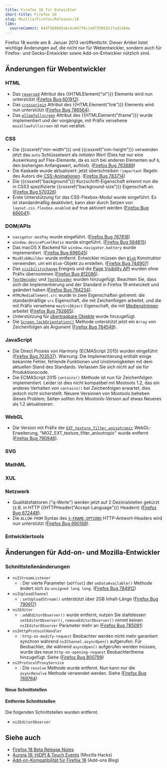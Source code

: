 ```yaml
---
title: Firefox 18 für Entwickler
short-title: Firefox 18
slug: Mozilla/Firefox/Releases/18
l10n:
  sourceCommit: 64df508685abcbc047f6c1a973505921fad1484e
---
```


Firefox 18 wurde am 8. Januar 2013 veröffentlicht. Dieser Artikel listet wichtige Änderungen auf, die nicht nur für Webentwickler, sondern auch für Firefox- und Gecko-Entwickler sowie Add-on-Entwickler nützlich sind.

## Änderungen für Webentwickler

### HTML

- Das [`reversed`](/de/docs/Web/HTML/Reference/Elements/ol#reversed) Attribut des {{HTMLElement("ol")}} Elements wird nun unterstützt ([Firefox Bug 601912](https://bugzil.la/601912)).
- Das [`crossorigin`](/de/docs/Web/HTML/Reference/Elements/link#crossorigin) Attribut des {{HTMLElement("link")}} Elements wird nun unterstützt ([Firefox Bug 786564](https://bugzil.la/786564)).
- Das [`allowfullscreen`](/de/docs/Web/HTML/Reference/Elements/iframe#allowfullscreen) Attribut des {{HTMLElement("iframe")}} wurde implementiert und der vorgängige, mit Präfix versehene `mozallowfullscreen` ist nun veraltet.

### CSS

- Die {{cssxref("min-width")}} und {{cssxref("min-height")}} verwenden jetzt das `auto` Schlüsselwort als _initialen Wert_ (Dies hat nur eine Auswirkung auf Flex-Elemente, da es sich bei anderen Elementen auf `0`, den bisherigen Anfangswert, auflöst). ([Firefox Bug 763689](https://bugzil.la/763689))
- Die Kaskade wurde aktualisiert: jetzt überschreiben `!important` Regeln des Autors die [CSS-Animationen](/de/docs/Web/CSS/CSS_animations/Using_CSS_animations). ([Firefox Bug 783714](https://bugzil.la/783714))
- Die {{cssxref("background")}} Kurzschrift-Eigenschaft erkennt nun die in CSS3 spezifizierte {{cssxref("background-size")}} Eigenschaft an. ([Firefox Bug 570326](https://bugzil.la/570326))
- Erste Unterstützung für das CSS-Flexbox-Modul wurde eingeführt. Es ist standardmäßig deaktiviert, kann aber durch Setzen von `layout.css.flexbox.enabled` auf true aktiviert werden ([Firefox Bug 666041](https://bugzil.la/666041)).

### DOM/APIs

- `navigator.mozPay` wurde eingeführt. ([Firefox Bug 767818](https://bugzil.la/767818))
- `window.devicePixelRatio` wurde eingeführt. ([Firefox Bug 564815](https://bugzil.la/564815))
- Das macOS X Backend für `window.navigator.battery` wurde implementiert. ([Firefox Bug 696045](https://bugzil.la/696045))
- `MozBlobBuilder` wurde entfernt. Entwickler müssen den [`Blob`](/de/docs/Web/API/Blob) Konstruktor verwenden, um ein `Blob`-Objekt zu erstellen. ([Firefox Bug 744907](https://bugzil.la/744907))
- Das [`visibilitychange`](/de/docs/Web/API/Document/visibilitychange_event) Ereignis und die [Page Visibility API](/de/docs/Web/API/Page_Visibility_API) wurden ohne Präfix übernommen ([Firefox Bug 812086](https://bugzil.la/812086)).
- [`TextDecoder`](/de/docs/Web/API/TextDecoder) und [`TextEncoder`](/de/docs/Web/API/TextEncoder) wurden hinzugefügt. Beachten Sie, dass sich die Implementierung und der Standard in Firefox 19 entwickelt und geändert haben ([Firefox Bug 764234](https://bugzil.la/764234)).
- `HTMLMediaElement.src` wurde in zwei Eigenschaften getrennt: die standardmäßige `src` Eigenschaft, die mit Zeichenfolgen arbeitet, und die mit Präfix versehene `mozSrcObject` Eigenschaft, die mit [Medienströmen](/de/docs/Web/API/Media_Capture_and_Streams_API) arbeitet ([Firefox Bug 792665](https://bugzil.la/792665)).
- Unterstützung für [übertragbare Objekte](/de/docs/Web/API/Web_Workers_API/Transferable_objects) wurde hinzugefügt.
- Die [`Screen.lockOrientation()`](/de/docs/Web/API/Screen/lockOrientation) Methode unterstützt jetzt ein `Array` von Zeichenfolgen als Argument ([Firefox Bug 784549](https://bugzil.la/784549)).

### JavaScript

- Die Direct Proxies von Harmony (ECMAScript 2015) wurden eingeführt ([Firefox Bug 703537](https://bugzil.la/703537)). Warnung: Die Implementierung enthält einige bekannte Fehler, fehlende Funktionen und Unstimmigkeiten mit dem aktuellen Stand des Standards. Verlassen Sie sich nicht auf sie für Produktionscode.
- Die ECMAScript 2015 `contains()` Methode ist nun für Zeichenfolgen implementiert. Leider ist dies nicht kompatibel mit Mootools 1.2, das ein anderes Verhalten von `contains()` bei Zeichenfolgen erwartet, dies jedoch nicht sicherstellt. Neuere Versionen von Mootools beheben dieses Problem; Seiten sollten ihre Mootools-Version auf etwas Neueres als 1.2 aktualisieren.

### WebGL

- Die Version mit Präfix der [`EXT_texture_filter_anisotropic`](/de/docs/Web/API/EXT_texture_filter_anisotropic) WebGL-Erweiterung, "MOZ_EXT_texture_filter_anisotropic" wurde entfernt ([Firefox Bug 790946](https://bugzil.la/790946)).

### SVG

### MathML

### XUL

### Netzwerk

- Qualitätsfaktoren ("q-Werte") werden jetzt auf 2 Dezimalstellen gekürzt (z.B. in HTTP {{HTTPHeader("Accept-Language")}} Headern) ([Firefox Bug 672448](https://bugzil.la/672448)).
- Die `ALLOW-FROM` Syntax des [`X-FRAME-OPTIONS`](/de/docs/Web/HTTP/Reference/Headers/X-Frame-Options) HTTP-Antwort-Headers wird nun unterstützt ([Firefox Bug 690168](https://bugzil.la/690168)).

### Entwicklertools

## Änderungen für Add-on- und Mozilla-Entwickler

### Schnittstellenänderungen

- `nsIStreamListener`
  - : Der vierte Parameter (`aOffset`) der `onDataAvailable()` Methode ändert sich zu `unsigned long long`. ([Firefox Bug 784912](https://bugzil.la/784912))
- `nsIUploadChannel`
  - : `setUploadStream()` unterstützt über 2GB Inhalt-Länge ([Firefox Bug 790617](https://bugzil.la/790617))
- `nsIEditor`
  - : `addEditorObserver()` wurde entfernt, nutzen Sie stattdessen `setEditorObserver()`, `removeEditorObserver()` nimmt keinen `nsIEditorObserver` Parameter mehr an ([Firefox Bug 785091](https://bugzil.la/785091))
- `nsIHttpProtocolHandler`
  - : `http-on-modify-request` Beobachter werden nicht mehr garantiert synchron während `nsIChannel.asyncOpen()` aufgerufen.
    Für Beobachter, die während `asyncOpen()` aufgerufen werden müssen, wurde das neue `http-on-opening-request` Beobachterthema hinzugefügt. Siehe ([Firefox Bug 800799](https://bugzil.la/800799))
- `nsIProtocolProxyService`
  - : Die `resolve` Methode wurde entfernt. Nun kann nur die `asyncResolve` Methode verwendet werden. Siehe ([Firefox Bug 769764](https://bugzil.la/769764))

#### Neue Schnittstellen

#### Entfernte Schnittstellen

Die folgenden Schnittstellen wurden entfernt.

- `nsIEditorObserver`

## Siehe auch

- [Firefox 18 Beta Release Notes](https://website-archive.mozilla.org/www.mozilla.org/firefox_releasenotes/en-us/firefox/18.0beta/releasenotes/)
- [Aurora 18: HiDPI & Touch Events](https://hacks.mozilla.org/2012/10/aurora-18-hidpi-touch-events/) (Mozilla Hacks)
- [Add-on-Kompatibilität für Firefox 18](https://blog.mozilla.org/addons/2012/12/28/compatibility-for-firefox-18/) (Add-ons Blog)
